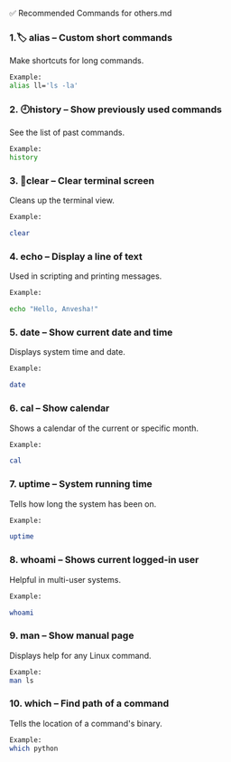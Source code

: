
✅ Recommended Commands for others.md

### 1.🏷️ alias – Custom short commands

Make shortcuts for long commands.

 ```bash
Example:
alias ll='ls -la'
 ``` 
### 2. 🕘history – Show previously used commands

See the list of past commands.


 ```bash
Example:
history
 ``` 
### 3. 🧹clear – Clear terminal screen

Cleans up the terminal view.


 ```bash
Example:

clear
  ```
### 4. echo – Display a line of text

Used in scripting and printing messages.

 ```bash
Example:
 
echo "Hello, Anvesha!"
  ```

### 5. date – Show current date and time

Displays system time and date.


 ```bash
Example:

date
 ```
### 6. cal – Show calendar

Shows a calendar of the current or specific month.

 ```bash
Example:

cal
 ```
### 7. uptime – System running time

Tells how long the system has been on.

 ```bash
Example:

uptime
 ```
### 8. whoami – Shows current logged-in user

Helpful in multi-user systems.


 ```bash
Example:

whoami
 ```
### 9. man – Show manual page

Displays help for any Linux command.

 ```bash
Example:
man ls

```
### 10. which – Find path of a command

Tells the location of a command's binary.
  
 ```bash
Example:
which python
 ```
